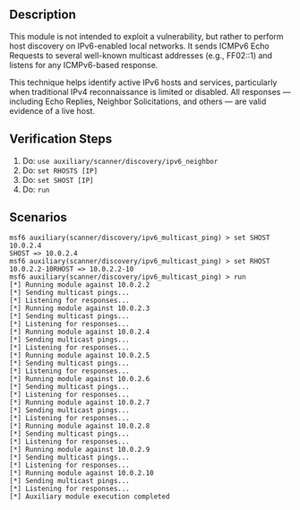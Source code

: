 ## Description

This module is not intended to exploit a vulnerability, but rather to perform host discovery on IPv6-enabled local networks. It sends ICMPv6 Echo Requests to several well-known multicast addresses (e.g., FF02::1) and listens for any ICMPv6-based response.

This technique helps identify active IPv6 hosts and services, particularly when traditional IPv4 reconnaissance is limited or disabled. All responses — including Echo Replies, Neighbor Solicitations, and others — are valid evidence of a live host.

## Verification Steps

1. Do: `use auxiliary/scanner/discovery/ipv6_neighbor`
2. Do: `set RHOSTS [IP]`
3. Do: `set SHOST [IP]`
4. Do: `run`

## Scenarios
```
msf6 auxiliary(scanner/discovery/ipv6_multicast_ping) > set SHOST 10.0.2.4
SHOST => 10.0.2.4
msf6 auxiliary(scanner/discovery/ipv6_multicast_ping) > set RHOST 10.0.2.2-10RHOST => 10.0.2.2-10
msf6 auxiliary(scanner/discovery/ipv6_multicast_ping) > run
[*] Running module against 10.0.2.2
[*] Sending multicast pings...
[*] Listening for responses...
[*] Running module against 10.0.2.3
[*] Sending multicast pings...
[*] Listening for responses...
[*] Running module against 10.0.2.4
[*] Sending multicast pings...
[*] Listening for responses...
[*] Running module against 10.0.2.5
[*] Sending multicast pings...
[*] Listening for responses...
[*] Running module against 10.0.2.6
[*] Sending multicast pings...
[*] Listening for responses...
[*] Running module against 10.0.2.7
[*] Sending multicast pings...
[*] Listening for responses...
[*] Running module against 10.0.2.8
[*] Sending multicast pings...
[*] Listening for responses...
[*] Running module against 10.0.2.9
[*] Sending multicast pings...
[*] Listening for responses...
[*] Running module against 10.0.2.10
[*] Sending multicast pings...
[*] Listening for responses...
[*] Auxiliary module execution completed
```
